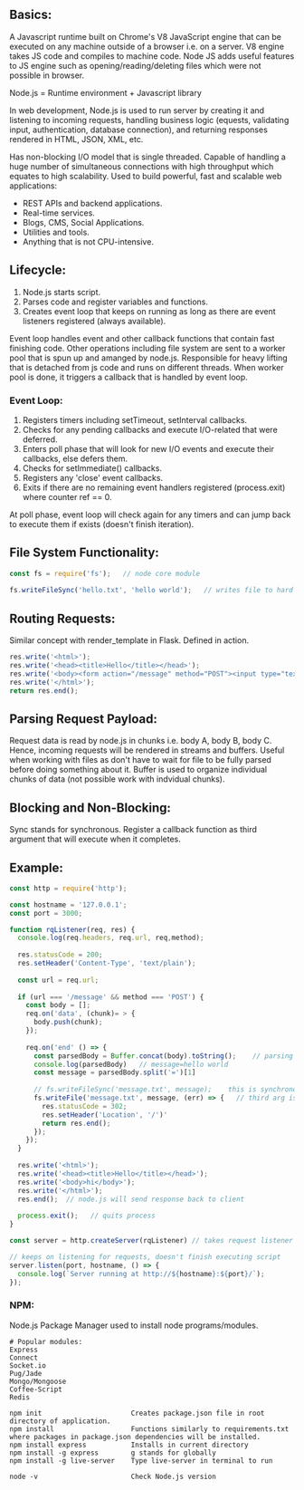 ## Basics:
A Javascript runtime built on Chrome's V8 JavaScript engine that can be executed on any machine outside of a browser i.e. on a server. V8 engine takes JS code and compiles to machine code. Node JS adds useful features to JS engine such as opening/reading/deleting files which were not possible in browser.

Node.js = Runtime environment + Javascript library

In web development, Node.js is used to run server by creating it and listening to incoming requests, handling business logic (equests, validating input, authentication, database connection), and returning responses rendered in HTML, JSON, XML, etc.

Has non-blocking I/O model that is single threaded. Capable of handling a huge number of simultaneous connections with high
throughput which equates to high scalability. Used to build powerful, fast and scalable web applications:
- REST APIs and backend applications.
- Real-time services.
- Blogs, CMS, Social Applications.
- Utilities and tools.
- Anything that is not CPU-intensive.

## Lifecycle:
1) Node.js starts script.
2) Parses code and register variables and functions.
3) Creates event loop that keeps on running as long as there are event listeners registered (always available).

Event loop handles event and other callback functions that contain fast finishing code. Other operations including file system are sent to a worker pool that is spun up and amanged by node.js. Responsible for heavy lifting that is detached from js code and runs on different threads. When worker pool is done, it triggers a callback that is handled by event loop.

### Event Loop:
1) Registers timers including setTimeout, setInterval callbacks.
2) Checks for any pending callbacks and execute I/O-related that were deferred.
3) Enters poll phase that will look for new I/O events and execute their callbacks, else defers them.
4) Checks for setImmediate() callbacks.
5) Registers any 'close' event callbacks.
6) Exits if there are no remaining event handlers registered (process.exit) where counter ref == 0.

At poll phase, event loop will check again for any timers and can jump back to execute them if exists (doesn't finish iteration).

## File System Functionality:

```javascript
const fs = require('fs');   // node core module 
  
fs.writeFileSync('hello.txt', 'hello world');   // writes file to hard drive
```

## Routing Requests:
Similar concept with render_template in Flask. Defined in action.

```javascript
res.write('<html>');
res.write('<head><title>Hello</title></head>');
res.write('<body><form action="/message" method="POST"><input type="text" name="message"</form></body>');
res.write('</html>');
return res.end();
```

## Parsing Request Payload:
Request data is read by node.js in chunks i.e. body A, body B, body C. Hence, incoming requests will be rendered in streams and buffers. Useful when working with files as don't have to wait for file to be fully parsed before doing something about it. Buffer is used to organize individual chunks of data (not possible work with indvidual chunks).

## Blocking and Non-Blocking:
Sync stands for synchronous. Register a callback function as third argument that will execute when it completes.

## Example:
```javascript
const http = require('http');

const hostname = '127.0.0.1';
const port = 3000;

function rqListener(req, res) {
  console.log(req.headers, req.url, req,method);
  
  res.statusCode = 200;
  res.setHeader('Content-Type', 'text/plain');
  
  const url = req.url;
  
  if (url === '/message' && method === 'POST') {
    const body = [];  
    req.on('data', (chunk)= > {       
      body.push(chunk);      
    });
    
    req.on('end' () => {
      const parsedBody = Buffer.concat(body).toString();    // parsing request bodies
      console.log(parsedBody)   // message=hello world
      const message = parsedBody.split('=')[1]
      
      // fs.writeFileSync('message.txt', message);    this is synchronous and hence, code blocking
      fs.writeFile('message.txt', message, (err) => {   // third arg is callback function that executes when it is done
        res.statusCode = 302;
        res.setHeader('Location', '/')'
        return res.end();
      });
    });
  }
  
  res.write('<html>');
  res.write('<head><title>Hello</title></head>');
  res.write('<body>hi</body>');
  res.write('</html>');
  res.end();  // node.js will send response back to client
  
  process.exit();   // quits process
}

const server = http.createServer(rqListener) // takes request listener as arg that will execute for every incoming request

// keeps on listening for requests, doesn't finish executing script
server.listen(port, hostname, () => {
  console.log(`Server running at http://${hostname}:${port}/`);
});
```

### NPM:
Node.js Package Manager used to install node programs/modules.

```
# Popular modules:
Express
Connect
Socket.io
Pug/Jade
Mongo/Mongoose
Coffee-Script
Redis

npm init                      Creates package.json file in root directory of application.
npm install                   Functions similarly to requirements.txt where packages in package.json dependencies will be installed.
npm install express           Installs in current directory
npm install -g express        g stands for globally
npm install -g live-server    Type live-server in terminal to run

node -v                       Check Node.js version
```


